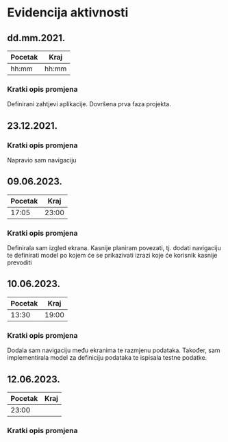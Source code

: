 # Evidencija aktivnosti
## dd.mm.2021.
Pocetak | Kraj
------- | ----
hh:mm   | hh:mm
### Kratki opis promjena
Definirani zahtjevi aplikacije.
Dovršena prva faza projekta.

## 23.12.2021.
### Kratki opis promjena
Napravio sam navigaciju

## 09.06.2023.
Pocetak | Kraj
------- | ----
17:05  | 23:00
### Kratki opis promjena
Definirala sam izgled ekrana. Kasnije planiram povezati, tj. dodati navigaciju te definirati model po kojem će se prikazivati izrazi koje će korisnik kasnije prevoditi

## 10.06.2023.
Pocetak | Kraj
------- | ----
13:30  | 19:00
### Kratki opis promjena
Dodala sam navigaciju među ekranima te razmjenu podataka. Također, sam implementirala model za definiciju podataka te ispisala testne podatke.

## 12.06.2023.
Pocetak | Kraj
------- | ----
23:00  | 
### Kratki opis promjena


